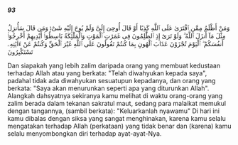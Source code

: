 ##### 93

<span class="ayah">وَمَنْ أَظْلَمُ مِمَّنِ ٱفْتَرَىٰ عَلَى ٱللَّهِ كَذِبًا أَوْ قَالَ أُوحِىَ إِلَىَّ وَلَمْ يُوحَ إِلَيْهِ شَىْءٌۭ وَمَن قَالَ سَأُنزِلُ مِثْلَ مَآ أَنزَلَ ٱللَّهُ ۗ وَلَوْ تَرَىٰٓ إِذِ ٱلظَّٰلِمُونَ فِى غَمَرَٰتِ ٱلْمَوْتِ وَٱلْمَلَٰٓئِكَةُ بَاسِطُوٓا۟ أَيْدِيهِمْ أَخْرِجُوٓا۟ أَنفُسَكُمُ ۖ ٱلْيَوْمَ تُجْزَوْنَ عَذَابَ ٱلْهُونِ بِمَا كُنتُمْ تَقُولُونَ عَلَى ٱللَّهِ غَيْرَ ٱلْحَقِّ وَكُنتُمْ عَنْ ءَايَٰتِهِۦ تَسْتَكْبِرُونَ</span>

<span class="ayah_translation">Dan siapakah yang lebih zalim daripada orang yang membuat kedustaan terhadap Allah atau yang berkata: "Telah diwahyukan kepada saya", padahal tidak ada diwahyukan sesuatupun kepadanya, dan orang yang berkata: "Saya akan menurunkan seperti apa yang diturunkan Allah". Alangkah dahsyatnya sekiranya kamu melihat di waktu orang-orang yang zalim berada dalam tekanan sakratul maut, sedang para malaikat memukul dengan tangannya, (sambil berkata): "Keluarkanlah nyawamu" Di hari ini kamu dibalas dengan siksa yang sangat menghinakan, karena kamu selalu mengatakan terhadap Allah (perkataan) yang tidak benar dan (karena) kamu selalu menyombongkan diri terhadap ayat-ayat-Nya.</span>
